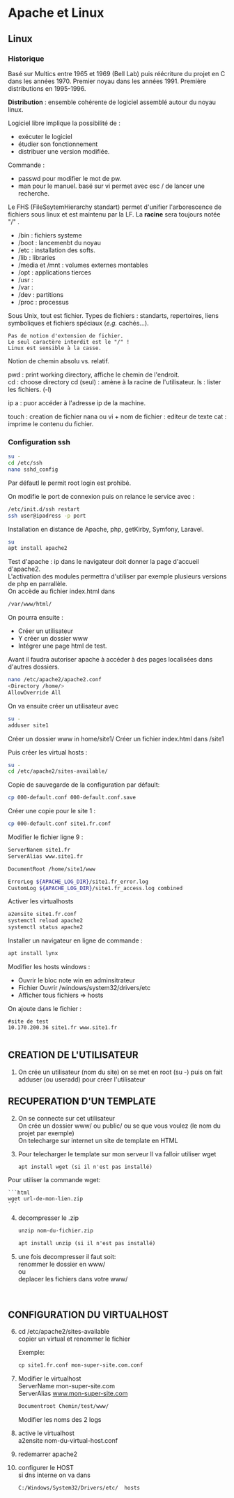 # Apache et Linux

## Linux

### Historique

Basé sur Multics entre 1965 et 1969 (Bell Lab) puis réécriture du projet en C dans les années 1970. Premier noyau dans les années 1991. Première distributions en 1995-1996.

**Distribution** : ensemble cohérente de logiciel assemblé autour du noyau linux.

Logiciel libre implique la possibilité de :

- exécuter le logiciel
- étudier son fonctionnement
- distribuer une version modifiée.

Commande :

- passwd pour modifier le mot de pw.
- man pour le manuel. basé sur vi permet avec esc / de lancer une recherche.

Le FHS (FileSsytemHierarchy standart) permet d'unifier l'arborescence de fichiers sous linux et est maintenu par la LF.
La **racine** sera toujours notée "/" .

- /bin : fichiers systeme
- /boot : lancemenbt du noyau
- /etc : installation des softs.
- /lib : libraries
- /media et /mnt : volumes externes montables
- /opt : applications tierces
- /usr :
- /var :
- /dev : partitions
- /proc : processus

Sous Unix, tout est fichier. Types de fichiers : standarts, repertoires, liens symboliques et fichiers spéciaux (_e.g._ cachés...).

```
Pas de notion d'extension de fichier.
Le seul caractère interdit est le "/" !
Linux est sensible à la casse.
```

Notion de chemin absolu vs. relatif.

pwd : print working directory, affiche le chemin de l'endroit.  
cd : choose directory
cd (seul) : amène à la racine de l'utilisateur.
ls : lister les fichiers. (-l)

ip a : puor accéder à l'adresse ip de la machine.

touch : creation de fichier
nana ou vi + nom de fichier : editeur de texte
cat : imprime le contenu du fichier.

### Configuration ssh

```bash
su -
cd /etc/ssh
nano sshd_config
```

Par défautl le permit root login est prohibé.

On modifie le port de connexion puis on relance le service avec :

```bash
/etc/init.d/ssh restart
ssh user@ipadress -p port
```

Installation en distance de Apache, php, getKirby, Symfony, Laravel.

```bash
su
apt install apache2

```

Test d'apache : ip dans le navigateur doit donner la page d'accueil d'apache2.  
L'activation des modules permettra d'utiliser par exemple plusieurs versions de php en parrallèle.  
On accède au fichier index.html dans

```bash
/var/www/html/
```

On pourra ensuite :

- Créer un utilisateur
- Y créer un dossier www
- Intégrer une page html de test.

Avant il faudra autoriser apache à accéder à des pages localisées dans d'autres dossiers.

```bash
nano /etc/apache2/apache2.conf
<Directory /home/>
AllowOverride All
```

On va ensuite créer un utilisateur avec

```bash
su -
adduser site1
```

Créer un dossier www in home/site1/
Créer un fichier index.html dans /site1

Puis créer les virtual hosts :

```bash
su -
cd /etc/apache2/sites-available/
```

Copie de sauvegarde de la configuration par défault:

```bash
cp 000-default.conf 000-default.conf.save
```

Créer une copie pour le site 1 :

```bash
cp 000-default.conf site1.fr.conf
```

Modifier le fichier ligne 9 :

```bash
ServerNanem site1.fr
ServerAlias www.site1.fr

DocumentRoot /home/site1/www

ErrorLog ${APACHE_LOG_DIR}/site1.fr_error.log
CustomLog ${APACHE_LOG_DIR}/site1.fr_access.log combined
```

Activer les virtualhosts

```bash
a2ensite site1.fr.conf
systemctl reload apache2
systemctl status apache2
```

Installer un navigateur en ligne de commande :

```bash
apt install lynx
```

Modifier les hosts windows :

- Ouvrir le bloc note win en adminsitrateur
- Fichier Ouvrir /windows/system32/drivers/etc
- Afficher tous fichiers => hosts

On ajoute dans le fichier :

```
#site de test
10.170.200.36 site1.fr www.site1.fr
```

```html

```

## CREATION DE L'UTILISATEUR

1. On crée un utilisateur (nom du site)
   on se met en root (su -) puis on fait adduser (ou useradd) pour créer l'utilisateur

## RECUPERATION D'UN TEMPLATE

2. On se connecte sur cet utilisateur  
   On crée un dossier www/ ou public/ ou se que vous voulez (le nom du projet par exemple)  
   On telecharge sur internet un site de template en HTML

3. Pour telecharger le template sur mon serveur
   Il va falloir utiliser wget

    ```html
    apt install wget (si il n'est pas installé)
    ```

Pour utiliser la commande wget:

    ```html
    wget url-de-mon-lien.zip
    ```

4. decompresser le .zip

    ```html
    unzip nom-du-fichier.zip
    ```

    ```html
    apt install unzip (si il n'est pas installé)
    ```

5. une fois decompresser il faut soit:  
   renommer le dossier en www/  
   ou  
   deplacer les fichiers dans votre www/
   
   <br>

## CONFIGURATION DU VIRTUALHOST

6. cd /etc/apache2/sites-available  
   copier un virtual et renommer le fichier

   Exemple:

   ```html
   cp site1.fr.conf mon-super-site.com.conf
   ```

7. Modifier le virtualhost  
   ServerName mon-super-site.com  
   ServerAlias www.mon-super-site.com

    ```html
    Documentroot Chemin/test/www/
    ```
    Modifier les noms des 2 logs

8. active le virtualhost  
   a2ensite nom-du-virtual-host.conf

9. redemarrer apache2

10. configurer le HOST  
    si dns interne on va dans 
    ```html
    C:/Windows/System32/Drivers/etc/  hosts
    ```


